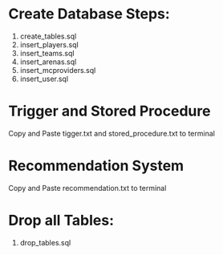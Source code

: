 # Create Database Steps:

1. create_tables.sql
2. insert_players.sql
3. insert_teams.sql
4. insert_arenas.sql
5. insert_mcproviders.sql
6. insert_user.sql

# Trigger and Stored Procedure

Copy and Paste tigger.txt and stored_procedure.txt to terminal

# Recommendation System

Copy and Paste recommendation.txt to terminal

# Drop all Tables:

1. drop_tables.sql
